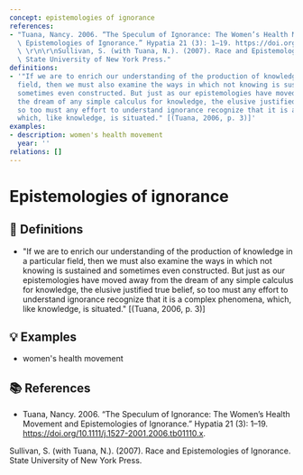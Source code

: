 ```yaml
---
concept: epistemologies of ignorance
references:
- "Tuana, Nancy. 2006. “The Speculum of Ignorance: The Women’s Health Movement and\
  \ Epistemologies of Ignorance.” Hypatia 21 (3): 1–19. https://doi.org/10.1111/j.1527-2001.2006.tb01110.x.\
  \ \r\n\r\nSullivan, S. (with Tuana, N.). (2007). Race and Epistemologies of Ignorance.\
  \ State University of New York Press."
definitions:
- '"If we are to enrich our understanding of the production of knowledge in a particular
  field, then we must also examine the ways in which not knowing is sustained and
  sometimes even constructed. But just as our epistemologies have moved away from
  the dream of any simple calculus for knowledge, the elusive justified true belief,
  so too must any effort to understand ignorance recognize that it is a complex phenomena,
  which, like knowledge, is situated." [(Tuana, 2006, p. 3)]'
examples:
- description: women's health movement
  year: ''
relations: []
---
```


# Epistemologies of ignorance

## 📖 Definitions

- "If we are to enrich our understanding of the production of knowledge in a particular field, then we must also examine the ways in which not knowing is sustained and sometimes even constructed. But just as our epistemologies have moved away from the dream of any simple calculus for knowledge, the elusive justified true belief, so too must any effort to understand ignorance recognize that it is a complex phenomena, which, like knowledge, is situated." [(Tuana, 2006, p. 3)]

## 💡 Examples

- women's health movement

## 📚 References

- Tuana, Nancy. 2006. “The Speculum of Ignorance: The Women’s Health Movement and Epistemologies of Ignorance.” Hypatia 21 (3): 1–19. https://doi.org/10.1111/j.1527-2001.2006.tb01110.x. 

Sullivan, S. (with Tuana, N.). (2007). Race and Epistemologies of Ignorance. State University of New York Press.
